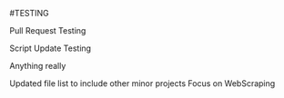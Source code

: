 #TESTING

Pull Request Testing

Script Update Testing

Anything really

Updated file list to include other minor projects
  Focus on WebScraping
